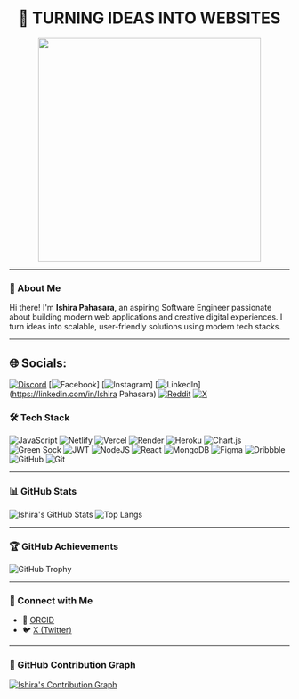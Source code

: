 <h1 align="center">🚀 TURNING IDEAS INTO WEBSITES</h1>

<p align="center">
  <img src="https://github.com/user-attachments/assets/3abe1210-d007-44e9-be5f-ea1f453dd41d" width="400"/>
</p>

---

### 👋 About Me

Hi there! I'm **Ishira Pahasara**, an aspiring Software Engineer passionate about building modern web applications and creative digital experiences. I turn ideas into scalable, user-friendly solutions using modern tech stacks.

---
## 🌐 Socials:
[![Discord](https://img.shields.io/badge/Discord-%237289DA.svg?logo=discord&logoColor=white)](https://discord.gg/elc_yuri) [![Facebook](https://img.shields.io/badge/Facebook-%231877F2.svg?logo=Facebook&logoColor=white)] [![Instagram](https://img.shields.io/badge/Instagram-%23E4405F.svg?logo=Instagram&logoColor=white)] [![LinkedIn](https://img.shields.io/badge/LinkedIn-%230077B5.svg?logo=linkedin&logoColor=white)](https://linkedin.com/in/Ishira Pahasara) [![Reddit](https://img.shields.io/badge/Reddit-%23FF4500.svg?logo=Reddit&logoColor=white)](https://reddit.com/user/VortexVagnabond) [![X](https://img.shields.io/badge/X-black.svg?logo=X&logoColor=white)](https://x.com/pahazara) 

### 🛠️ Tech Stack

![JavaScript](https://img.shields.io/badge/javascript-%23323330.svg?style=for-the-badge&logo=javascript&logoColor=%23F7DF1E) ![Netlify](https://img.shields.io/badge/netlify-%23000000.svg?style=for-the-badge&logo=netlify&logoColor=#00C7B7) ![Vercel](https://img.shields.io/badge/vercel-%23000000.svg?style=for-the-badge&logo=vercel&logoColor=white) ![Render](https://img.shields.io/badge/Render-%46E3B7.svg?style=for-the-badge&logo=render&logoColor=white) ![Heroku](https://img.shields.io/badge/heroku-%23430098.svg?style=for-the-badge&logo=heroku&logoColor=white) ![Chart.js](https://img.shields.io/badge/chart.js-F5788D.svg?style=for-the-badge&logo=chart.js&logoColor=white) ![Green Sock](https://img.shields.io/badge/green%20sock-88CE02?style=for-the-badge&logo=greensock&logoColor=white) ![JWT](https://img.shields.io/badge/JWT-black?style=for-the-badge&logo=JSON%20web%20tokens) ![NodeJS](https://img.shields.io/badge/node.js-6DA55F?style=for-the-badge&logo=node.js&logoColor=white) ![React](https://img.shields.io/badge/react-%2320232a.svg?style=for-the-badge&logo=react&logoColor=%2361DAFB) ![MongoDB](https://img.shields.io/badge/MongoDB-%234ea94b.svg?style=for-the-badge&logo=mongodb&logoColor=white) ![Figma](https://img.shields.io/badge/figma-%23F24E1E.svg?style=for-the-badge&logo=figma&logoColor=white) ![Dribbble](https://img.shields.io/badge/Dribbble-EA4C89?style=for-the-badge&logo=dribbble&logoColor=white) ![GitHub](https://img.shields.io/badge/github-%23121011.svg?style=for-the-badge&logo=github&logoColor=white) ![Git](https://img.shields.io/badge/git-%23F05033.svg?style=for-the-badge&logo=git&logoColor=white)

---

### 📊 GitHub Stats

![Ishira's GitHub Stats](https://github-readme-stats.vercel.app/api?username=ishira-web&show_icons=true&theme=radical)
![Top Langs](https://github-readme-stats.vercel.app/api/top-langs/?username=ishira-web&layout=compact&theme=radical)

---

### 🏆 GitHub Achievements

![GitHub Trophy](https://github-profile-trophy.vercel.app/?username=ishira-web&theme=radical)

---

### 🔗 Connect with Me

- 📘 [ORCID](https://orcid.org/0009-0006-9910-2091)
- 🐦 [X (Twitter)](https://x.com/pahazara)

---


### 📅 GitHub Contribution Graph

[![Ishira's Contribution Graph](https://github-readme-activity-graph.vercel.app/graph?username=ishira-web&theme=react-dark)](https://github.com/Ashutosh00710/github-readme-activity-graph)

